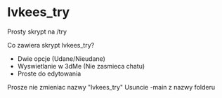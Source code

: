 # lvkees_try
Prosty skrypt na /try

Co zawiera skrypt lvkees_try?

- Dwie opcje (Udane/Nieudane)
- Wyswietlanie w 3dMe (Nie zasmieca chatu)
- Proste do edytowania

Prosze nie zmieniac nazwy "lvkees_try"
Usuncie -main z nazwy folderu

